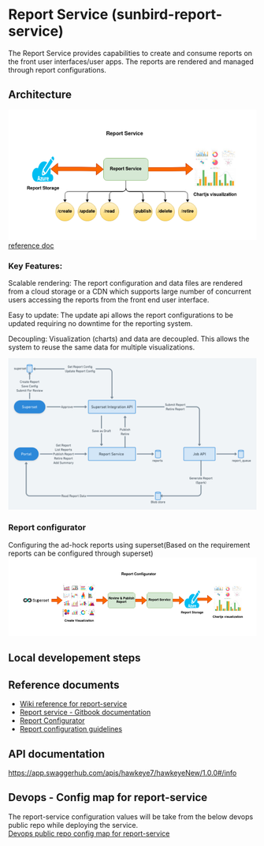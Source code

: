 # Report Service (sunbird-report-service)  

The Report Service provides capabilities to create and consume reports on the front user interfaces/user apps. The reports are rendered and managed through report configurations.  

## Architecture
![Core architecture of report service](./docs/architecture-1.png)  
[reference doc](https://obsrv.sunbird.org/previous-versions/sb-5.0-version/learn/product-and-developer-guide/report-service)

### Key Features:
Scalable rendering: The report configuration and data files are rendered from a cloud storage or a CDN which supports large number of concurrent users accessing the reports from the front end user interface.

Easy to update: The update api allows the report configurations to be updated requiring no downtime for the reporting system.

Decoupling: Visualization (charts) and data are decoupled. This allows the system to reuse the same data for multiple visualizations.

![Infra Architecture](./docs/architecture.png)

### Report configurator
Configuring the ad-hock reports using superset(Based on the requirement reports can be configured through superset)  
![Report configuration using Superset](./docs/report-configuration-superset.png)

## Local developement steps

## Reference documents
* [Wiki reference for report-service](https://project-sunbird.atlassian.net/wiki/spaces/UM/pages/3267264528/Hawkeye+Reports)  
* [Report service - Gitbook documentation](https://obsrv.sunbird.org/previous-versions/sb-5.0-version/learn/product-and-developer-guide/report-service)  
* [Report Configurator](https://obsrv.sunbird.org/previous-versions/sb-5.0-version/learn/product-and-developer-guide/report-configurator)  
* [Report configuration guidelines](https://4099675733-files.gitbook.io/~/files/v0/b/gitbook-x-prod.appspot.com/o/spaces%2FttPCtrHlLrl4MRuGlakt%2Fuploads%2Fgit-blob-151cd2eb14351a947ad35925f0fea40a0de77fda%2FSB%20Report%20Configuration%20Guide.pdf?alt=media&token=510629de-133a-4007-a0fd-0dda16b04a06)  



## API documentation
https://app.swaggerhub.com/apis/hawkeye7/hawkeyeNew/1.0.0#/info

## Devops - Config map for report-service
The report-service configuration values will be take from the below devops public repo while deploying the service.  
[Devops public repo config map for report-service](https://github.com/project-sunbird/sunbird-devops/blob/release-6.0.0/ansible/roles/stack-sunbird/templates/sunbird_report-service.env)


